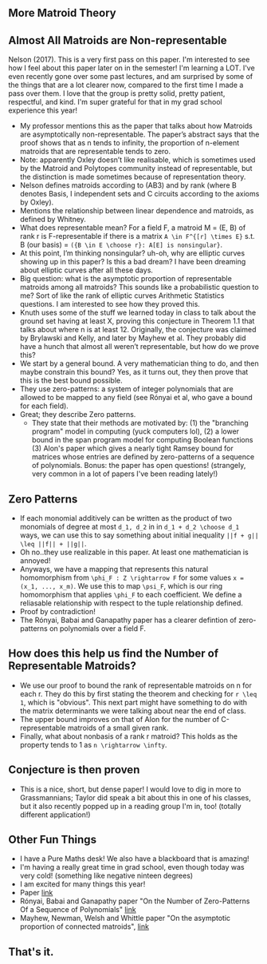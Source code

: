 ## More Matroid Theory

## Almost All Matroids are Non-representable
Nelson (2017). This is a very first pass on this paper. I'm interested to see how I feel about this paper later on in the semester! 
I'm learning a LOT. I've even recently gone over some past lectures, and am surprised by some of the things that are a lot clearer now, compared
to the first time I made a pass over them. I love that the group is pretty solid, pretty patient, respectful, and kind. I'm super grateful for that in my grad school experience this year!
- My professor mentions this as the paper that talks about how Matroids are asymptotically non-representable.
The paper’s abstract says that the proof shows that as n tends to infinity, the proportion of n-element matroids that are representable tends to zero.
- Note: apparently Oxley doesn’t like realisable, which is sometimes used by the Matroid and Polytopes community instead of representable, but the distinction is made sometimes because of representation theory.
- Nelson defines matroids according to (AB3) and by rank (where B denotes Basis, I independent sets and C circuits according to the axioms by Oxley).
- Mentions the relationship between linear dependence and matroids, as defined by Whitney.
- What does representable mean? For a field F, a matroid M = (E, B) of rank r is F-representable if there is a matrix ```A \in F^{[r] \times E}``` s.t. B (our basis) = ```({B \in E \choose r}: A[E] is nonsingular}```.
- At this point, I’m thinking nonsingular? uh-oh, why are elliptic curves showing up in this paper? Is this a bad dream? I have been dreaming about elliptic curves after all these days.
- Big question: what is the asymptotic proportion of representable matroids among all matroids? This sounds like a probabilistic question to me? Sort of like the rank of elliptic curves Arithmetic Statistics questions. I am interested to see how they proved this.
- Knuth uses some of the stuff we learned today in class to talk about the ground set having at least X, proving this conjecture in Theorem 1.1 that talks about where n is at least 12. Originally, the conjecture was claimed by Brylawski and Kelly, and later by Mayhew et al. They probably did have a hunch that almost all weren’t representable, but how do we prove this?
- We start by a general bound. A very mathematician thing to do, and then maybe constrain this bound? Yes, as it turns out, they then prove that this is the best bound possible.
- They use zero-patterns: a system of integer polynomials that are allowed to be mapped to any field (see Rónyai et al, who gave a bound for each field).
- Great; they describe Zero patterns.
  - They state that their methods are motivated by: (1) the "branching program" model in computing (yuck computers lol), (2) a lower bound in the span program model for computing Boolean functions (3) Alon's paper which gives a nearly tight Ramsey bound for matrices whose entries are defined by zero-patterns of a sequence of polynomials. Bonus: the paper has open questions! (strangely, very common in a lot of papers I've been reading lately!)

## Zero Patterns
- If each monomial additively can be written as the product of two monomials of degree at most ```d_1, d_2``` in in ```d_1 + d_2 \choose d_1``` ways, we can use this to say something about initial inequality ```||f + g|| \leq ||f|| + ||g||```.
- Oh no..they use realizable in this paper. At least one mathematician is annoyed!
- Anyways, we have a mapping that represents this natural homomorphism from ```\phi_F : Z \rightarrow F``` for some values ```x = (x_1, ..., x_m)```. We use this to map ```\psi_F```, which is our ring homomorphism that applies ```\phi_F``` to each coefficient. We define a reliasable relationship with respect to the tuple relationship defined.
- Proof by contradiction!
- The Rónyai, Babai and Ganapathy paper has a clearer defintion of zero-patterns on polynomials over a field F.

## How does this help us find the Number of Representable Matroids?
- We use our proof to bound the rank of representable matroids on n for each r. They do this by first stating the theorem and checking for ```r \leq 1```, which is "obvious". This next part might have something to do with the matrix determinants we were talking about near the end of class.
- The upper bound improves on that of Alon for the number of C-representable matroids of a small given rank.
- Finally, what about nonbasis of a rank r matroid? This holds as the property tends to 1 as ```n \rightarrow \infty```.

## Conjecture is then proven
- This is a nice, short, but dense paper! I would love to dig in more to Grassmannians; Taylor did speak a bit about this in one of his classes, but it also recently popped up in a reading group I'm in, too! (totally different application!)

## Other Fun Things
- I have a Pure Maths desk! We also have a blackboard that is amazing!
- I'm having a really great time in grad school, even though today was very cold! (something like negative ninteen degrees)
- I am excited for many things this year!
- Paper [link](https://arxiv.org/pdf/1605.04288.pdf)
- Rónyai, Babai and Ganapathy paper "On the Number of Zero-Patterns Of a Sequence of Polynomials" [link](https://www.ams.org/journals/jams/2001-14-03/S0894-0347-01-00367-8/S0894-0347-01-00367-8.pdf)
- Mayhew, Newman, Welsh and Whittle paper "On the asymptotic proportion of connected matroids", [link](https://www.sciencedirect.com/science/article/pii/S0195669811000254)

## That's it.

